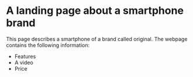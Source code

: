 # A landing page about a smartphone brand

This page describes a smartphone of a brand called original. The webpage contains the following information:

- Features
- A video
- Price
